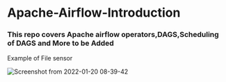 #
# Apache-Airflow-Introduction

### This repo covers Apache airflow operators,DAGS,Scheduling of DAGS and More to be Added

Example of File sensor


![Screenshot from 2022-01-20 08-39-42](https://user-images.githubusercontent.com/55980747/150280613-8482245c-db6e-4681-98af-e522c77dad21.png)
